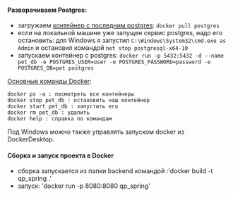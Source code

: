 #### Разворачиваем Postgres:
- загружаем [контейнер с последним postgres](https://hub.docker.com/_/postgres): `docker pull postgres`
- если на локальной машине уже запущен сервис postgres, надо его остановить: для Windows я запустил `C:\Windows\System32\cmd.exe as Admin` и остановил командой `net stop postgresql-x64-10`
- запускаем контейнер с postgres: `docker run -p 5432:5432 -d --name pet_db -e POSTGRES_USER=user -e POSTGRES_PASSWORD=password -e POSTGRES_DB=pet postgres`   

[Основные команды Docker](https://tproger.ru/translations/top-10-docker-commands):
```
docker ps -a : посмотреть все контейнеры
docker stop pet_db : остановить наш контейнер
docker start pet_db : запустить его
docker rm pet_db : удалить
docker help : справка по командам
```

Под Windows можно также управлять запуском docker из DockerDesktop.

#### Сборка и запуск проекта в Docker

- сборка запускается из папки backend командой :'docker build -t qp_spring .'
- запуск: 'docker run -p 8080:8080 qp_spring'

